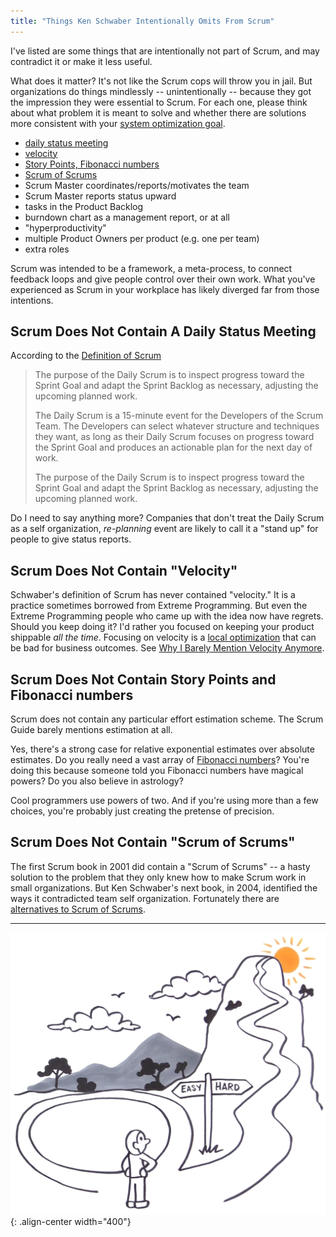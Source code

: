 ```yaml
---
title: "Things Ken Schwaber Intentionally Omits From Scrum"
---
```

I've listed are some things that are intentionally not part of Scrum, and may contradict it or make it less useful.  

What does it matter?  It's not like the Scrum cops will throw you in jail.  But organizations do things mindlessly -- unintentionally -- because they got the impression they were essential to Scrum.  For each one, please think about what problem it is meant to solve and whether there are solutions more consistent with your [system optimization goal](/you-wont-change-your-organization-without-an-optimization-goal/).

* [daily status meeting](#scrum-does-not-contain-a-daily-status-meeting)  
* [velocity](#scrum-does-not-contain-velocity)
* [Story Points, Fibonacci numbers](#scrum-does-not-contain-story-points-and-fibonacci-numbers)
* [Scrum of Scrums](#scrum-does-not-contain-scrum-of-scrums)
* Scrum Master coordinates/reports/motivates the team
* Scrum Master reports status upward
* tasks in the Product Backlog
* burndown chart as a management report, or at all
* "hyperproductivity"
* multiple Product Owners per product (e.g. one per team)
* extra roles

Scrum was intended to be a framework, a meta-process, to connect feedback loops and give people control over their own work.  What you've experienced as Scrum in your workplace has likely diverged far from those intentions.

## Scrum Does Not Contain A Daily Status Meeting

According to the [Definition of Scrum](/https://scrumguides.org/scrum-guide.html#daily-scrum)

> The purpose of the Daily Scrum is to inspect progress toward the Sprint Goal and adapt the Sprint Backlog as necessary, adjusting the upcoming planned work.
> 
> The Daily Scrum is a 15-minute event for the Developers of the Scrum Team. The Developers can select whatever structure and techniques they want, as long as their Daily Scrum focuses on progress toward the Sprint Goal and produces an actionable plan for the next day of work.
> 
> The purpose of the Daily Scrum is to inspect progress toward the Sprint Goal and adapt the Sprint Backlog as necessary, adjusting the upcoming planned work.

Do I need to say anything more?  Companies that don't treat the Daily Scrum as a self organization, *re-planning* event are likely to call it a "stand up" for people to give status reports.

## Scrum Does Not Contain "Velocity"

Schwaber's definition of Scrum has never contained "velocity."  It is a practice sometimes borrowed from Extreme Programming.  But even the Extreme Programming people who came up with the idea now have regrets.  Should you keep doing it?  I'd rather you focused on keeping your product shippable *all the time*.  Focusing on velocity is a [local optimization](/local-optimization-bias) that can be bad for business outcomes.  See [Why I Barely Mention Velocity Anymore](/why-i-barely-mention-velocity-anymore).

## Scrum Does Not Contain Story Points and Fibonacci numbers

Scrum does not contain any particular effort estimation scheme.  The Scrum Guide barely mentions estimation at all.

Yes, there's a strong case for relative exponential estimates over absolute estimates.  Do you really need a vast array of [Fibonacci numbers](/cult-of-fibonacci)?  You're doing this because someone told you Fibonacci numbers have magical powers?  Do you also believe in astrology?

Cool programmers use powers of two.  And if you're using more than a few choices, you're probably just creating the pretense of precision.

## Scrum Does Not Contain "Scrum of Scrums"

The first Scrum book in 2001 did contain a "Scrum of Scrums" -- a hasty solution to the problem that they only knew how to make Scrum work in small organizations.  But Ken Schwaber's next book, in 2004, identified the ways it contradicted team self organization.  Fortunately there are [alternatives to Scrum of Scrums](/seven-alternatives-to-scrum-of-scrums).

----

![LeSS is hard](../images/less-is-hard.png){: .align-center width="400"}